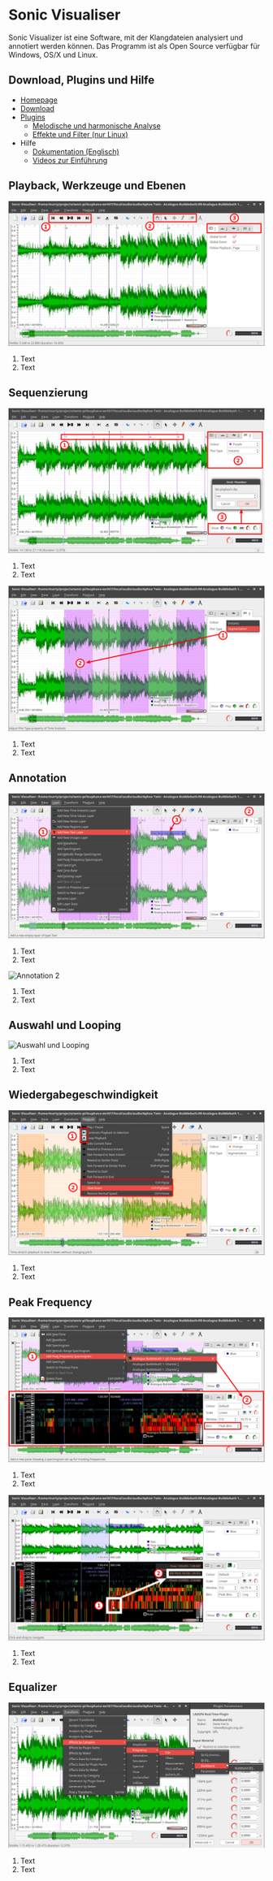 # Sonic Visualiser

Sonic Visualizer ist eine Software, mit der Klangdateien analysiert und annotiert werden können. Das Programm ist als Open Source verfügbar für Windows, OS/X und Linux.

## Download, Plugins und Hilfe

- [Homepage](http://sonicvisualiser.org/)
- [Download](http://sonicvisualiser.org/download.html)
- [Plugins](http://www.vamp-plugins.org/)
  - [Melodische und harmonische Analyse](http://www.isophonics.net/nnls-chroma)
  - [Effekte und Filter (nur Linux)](http://plugin.org.uk/download.php)
- Hilfe
  - [Dokumentation (Englisch)](http://sonicvisualiser.org/documentation.html)
  - [Videos zur Einführung](http://sonicvisualiser.org/videos.html)


## Playback, Werkzeuge und Ebenen

![Playback, Werkzeuge und Ebenen](img/sv-01.png)

1. Text
2. Text

## Sequenzierung

![Sequenzierung 1](img/sv-02.png)

1. Text
2. Text

![Sequenzierung 2](img/sv-03.png)

1. Text
2. Text

## Annotation

![Annotation 1](img/sv-04.png)

1. Text
2. Text

![Annotation 2](sv-09.png)

1. Text
2. Text

## Auswahl und Looping

![Auswahl und Looping](sv-05.png)

1. Text
2. Text

## Wiedergabegeschwindigkeit

![Wiedergabegeschwindigkeit](img/sv-06.png)

1. Text
2. Text

## Peak Frequency

![Peak Frequency 1](img/sv-07.png)

1. Text
2. Text

![Peak Frequency 2](img/sv-08.png)

1. Text
2. Text

## Equalizer

![Equalizer](img/sv-10.png)

1. Text
2. Text
